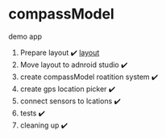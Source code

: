 # compassModel
demo app

 1. Prepare layout ✔️ [layout](https://www.figma.com/file/bQQCIeLbyvjftqz6w9WYDL/Untitled)
 2. Move layout to adnroid studio ✔️ 
 3. create compassModel roatition system ✔️ 
 4. create gps location picker ✔️ 
 5. connect sensors to lcations ✔️ 
 6. tests ✔️ 
 7. cleaning up ✔️ 
